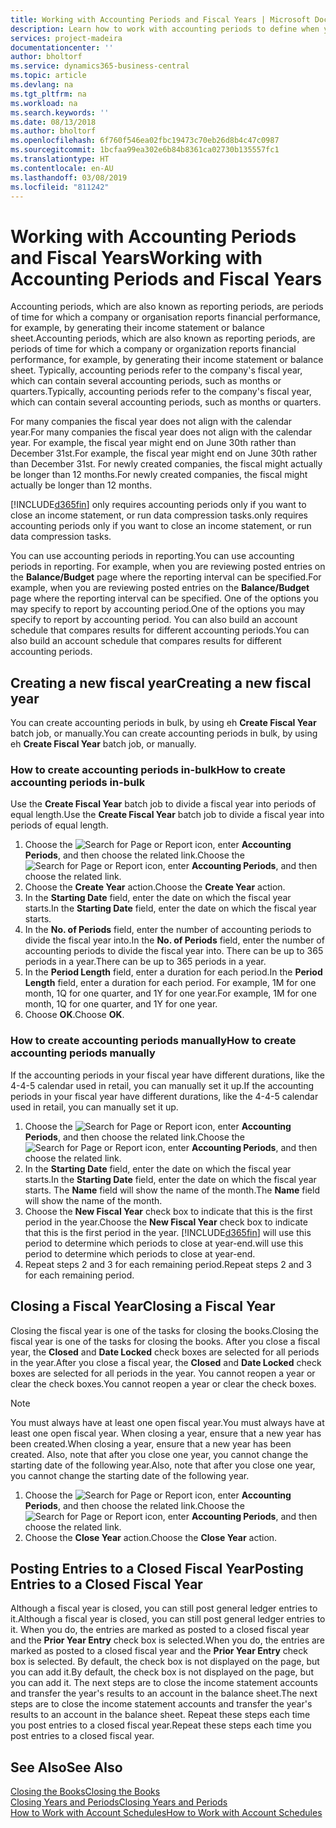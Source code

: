 ```yaml
---
title: Working with Accounting Periods and Fiscal Years | Microsoft Docs
description: Learn how to work with accounting periods to define when your company reports financial performance.
services: project-madeira
documentationcenter: ''
author: bholtorf
ms.service: dynamics365-business-central
ms.topic: article
ms.devlang: na
ms.tgt_pltfrm: na
ms.workload: na
ms.search.keywords: ''
ms.date: 08/13/2018
ms.author: bholtorf
ms.openlocfilehash: 6f760f546ea02fbc19473c70eb26d8b4c47c0987
ms.sourcegitcommit: 1bcfaa99ea302e6b84b8361ca02730b135557fc1
ms.translationtype: HT
ms.contentlocale: en-AU
ms.lasthandoff: 03/08/2019
ms.locfileid: "811242"
---
```

# <a name="working-with-accounting-periods-and-fiscal-years"></a><span data-ttu-id="de76a-103">Working with Accounting Periods and Fiscal Years</span><span class="sxs-lookup"><span data-stu-id="de76a-103">Working with Accounting Periods and Fiscal Years</span></span>
<span data-ttu-id="de76a-104">Accounting periods, which are also known as reporting periods, are periods of time for which a company or organisation reports financial performance, for example, by generating their income statement or balance sheet.</span><span class="sxs-lookup"><span data-stu-id="de76a-104">Accounting periods, which are also known as reporting periods, are periods of time for which a company or organization reports financial performance, for example, by generating their income statement or balance sheet.</span></span> <span data-ttu-id="de76a-105">Typically, accounting periods refer to the company's fiscal year, which can contain several accounting periods, such as months or quarters.</span><span class="sxs-lookup"><span data-stu-id="de76a-105">Typically, accounting periods refer to the company's fiscal year, which can contain several accounting periods, such as months or quarters.</span></span>

<span data-ttu-id="de76a-106">For many companies the fiscal year does not align with the calendar year.</span><span class="sxs-lookup"><span data-stu-id="de76a-106">For many companies the fiscal year does not align with the calendar year.</span></span> <span data-ttu-id="de76a-107">For example, the fiscal year might end on June 30th rather than December 31st.</span><span class="sxs-lookup"><span data-stu-id="de76a-107">For example, the fiscal year might end on June 30th rather than December 31st.</span></span> <span data-ttu-id="de76a-108">For newly created companies, the fiscal might actually be longer than 12 months.</span><span class="sxs-lookup"><span data-stu-id="de76a-108">For newly created companies, the fiscal might actually be longer than 12 months.</span></span> 

[!INCLUDE[d365fin](includes/d365fin_md.md)] <span data-ttu-id="de76a-109">only requires accounting periods only if you want to close an income statement, or run data compression tasks.</span><span class="sxs-lookup"><span data-stu-id="de76a-109">only requires accounting periods only if you want to close an income statement, or run data compression tasks.</span></span> 

<span data-ttu-id="de76a-110">You can use accounting periods in reporting.</span><span class="sxs-lookup"><span data-stu-id="de76a-110">You can use accounting periods in reporting.</span></span> <span data-ttu-id="de76a-111">For example, when you are reviewing posted entries on the **Balance/Budget** page where the reporting interval can be specified.</span><span class="sxs-lookup"><span data-stu-id="de76a-111">For example, when you are reviewing posted entries on the **Balance/Budget** page where the reporting interval can be specified.</span></span> <span data-ttu-id="de76a-112">One of the options you may specify to report by accounting period.</span><span class="sxs-lookup"><span data-stu-id="de76a-112">One of the options you may specify to report by accounting period.</span></span> <span data-ttu-id="de76a-113">You can also build an account schedule that compares results for different accounting periods.</span><span class="sxs-lookup"><span data-stu-id="de76a-113">You can also build an account schedule that compares results for different accounting periods.</span></span>

## <a name="creating-a-new-fiscal-year"></a><span data-ttu-id="de76a-114">Creating a new fiscal year</span><span class="sxs-lookup"><span data-stu-id="de76a-114">Creating a new fiscal year</span></span>
<span data-ttu-id="de76a-115">You can create accounting periods in bulk, by using eh **Create Fiscal Year** batch job, or manually.</span><span class="sxs-lookup"><span data-stu-id="de76a-115">You can create accounting periods in bulk, by using eh **Create Fiscal Year** batch job, or manually.</span></span>

### <a name="how-to-create-accounting-periods-in-bulk"></a><span data-ttu-id="de76a-116">How to create accounting periods in-bulk</span><span class="sxs-lookup"><span data-stu-id="de76a-116">How to create accounting periods in-bulk</span></span>
<span data-ttu-id="de76a-117">Use the **Create Fiscal Year** batch job to divide a fiscal year into periods of equal length.</span><span class="sxs-lookup"><span data-stu-id="de76a-117">Use the **Create Fiscal Year** batch job to divide a fiscal year into periods of equal length.</span></span>  

1. <span data-ttu-id="de76a-118">Choose the ![Search for Page or Report](media/ui-search/search_small.png "Search for Page or Report icon") icon, enter **Accounting Periods**, and then choose the related link.</span><span class="sxs-lookup"><span data-stu-id="de76a-118">Choose the ![Search for Page or Report](media/ui-search/search_small.png "Search for Page or Report icon") icon, enter **Accounting Periods**, and then choose the related link.</span></span>  
2. <span data-ttu-id="de76a-119">Choose the **Create Year** action.</span><span class="sxs-lookup"><span data-stu-id="de76a-119">Choose the **Create Year** action.</span></span>  <!--What about the Scheduling option? Should we mention that? There's also the Report Output Type field...-->
3. <span data-ttu-id="de76a-120">In the **Starting Date** field, enter the date on which the fiscal year starts.</span><span class="sxs-lookup"><span data-stu-id="de76a-120">In the **Starting Date** field, enter the date on which the fiscal year starts.</span></span>  
4. <span data-ttu-id="de76a-121">In the **No. of Periods** field, enter the number of accounting periods to divide the fiscal year into.</span><span class="sxs-lookup"><span data-stu-id="de76a-121">In the **No. of Periods** field, enter the number of accounting periods to divide the fiscal year into.</span></span> <span data-ttu-id="de76a-122">There can be up to 365 periods in a year.</span><span class="sxs-lookup"><span data-stu-id="de76a-122">There can be up to 365 periods in a year.</span></span>  
5. <span data-ttu-id="de76a-123">In the **Period Length** field, enter a duration for each period.</span><span class="sxs-lookup"><span data-stu-id="de76a-123">In the **Period Length** field, enter a duration for each period.</span></span> <span data-ttu-id="de76a-124">For example, 1M for one month, 1Q for one quarter, and 1Y for one year.</span><span class="sxs-lookup"><span data-stu-id="de76a-124">For example, 1M for one month, 1Q for one quarter, and 1Y for one year.</span></span>  
6. <span data-ttu-id="de76a-125">Choose **OK**.</span><span class="sxs-lookup"><span data-stu-id="de76a-125">Choose **OK**.</span></span>  

### <a name="how-to-create-accounting-periods-manually"></a><span data-ttu-id="de76a-126">How to create accounting periods manually</span><span class="sxs-lookup"><span data-stu-id="de76a-126">How to create accounting periods manually</span></span>
<span data-ttu-id="de76a-127">If the accounting periods in your fiscal year have different durations, like the 4-4-5 calendar used in retail, you can manually set it up.</span><span class="sxs-lookup"><span data-stu-id="de76a-127">If the accounting periods in your fiscal year have different durations, like the 4-4-5 calendar used in retail, you can manually set it up.</span></span>  
  
1. <span data-ttu-id="de76a-128">Choose the ![Search for Page or Report](media/ui-search/search_small.png "Search for Page or Report icon") icon, enter **Accounting Periods**, and then choose the related link.</span><span class="sxs-lookup"><span data-stu-id="de76a-128">Choose the ![Search for Page or Report](media/ui-search/search_small.png "Search for Page or Report icon") icon, enter **Accounting Periods**, and then choose the related link.</span></span>  
2. <span data-ttu-id="de76a-129">In the **Starting Date** field, enter the date on which the fiscal year starts.</span><span class="sxs-lookup"><span data-stu-id="de76a-129">In the **Starting Date** field, enter the date on which the fiscal year starts.</span></span> <span data-ttu-id="de76a-130">The **Name** field will show the name of the month.</span><span class="sxs-lookup"><span data-stu-id="de76a-130">The **Name** field will show the name of the month.</span></span>  
3. <span data-ttu-id="de76a-131">Choose the **New Fiscal Year** check box to indicate that this is the first period in the year.</span><span class="sxs-lookup"><span data-stu-id="de76a-131">Choose the **New Fiscal Year** check box to indicate that this is the first period in the year.</span></span> [!INCLUDE[d365fin](includes/d365fin_md.md)] <span data-ttu-id="de76a-132">will use this period to determine which periods to close at year-end.</span><span class="sxs-lookup"><span data-stu-id="de76a-132">will use this period to determine which periods to close at year-end.</span></span>
4. <span data-ttu-id="de76a-133">Repeat steps 2 and 3 for each remaining period.</span><span class="sxs-lookup"><span data-stu-id="de76a-133">Repeat steps 2 and 3 for each remaining period.</span></span>  

## <a name="closing-a-fiscal-year"></a><span data-ttu-id="de76a-134">Closing a Fiscal Year</span><span class="sxs-lookup"><span data-stu-id="de76a-134">Closing a Fiscal Year</span></span>
<span data-ttu-id="de76a-135">Closing the fiscal year is one of the tasks for closing the books.</span><span class="sxs-lookup"><span data-stu-id="de76a-135">Closing the fiscal year is one of the tasks for closing the books.</span></span> <span data-ttu-id="de76a-136">After you close a fiscal year, the **Closed** and **Date Locked** check boxes are selected for all periods in the year.</span><span class="sxs-lookup"><span data-stu-id="de76a-136">After you close a fiscal year, the **Closed** and **Date Locked** check boxes are selected for all periods in the year.</span></span> <span data-ttu-id="de76a-137">You cannot reopen a year or clear the check boxes.</span><span class="sxs-lookup"><span data-stu-id="de76a-137">You cannot reopen a year or clear the check boxes.</span></span>

> [!NOTE]  
>  <span data-ttu-id="de76a-138">You must always have at least one open fiscal year.</span><span class="sxs-lookup"><span data-stu-id="de76a-138">You must always have at least one open fiscal year.</span></span> <span data-ttu-id="de76a-139">When closing a year, ensure that a new year has been created.</span><span class="sxs-lookup"><span data-stu-id="de76a-139">When closing a year, ensure that a new year has been created.</span></span> <span data-ttu-id="de76a-140">Also, note that after you close one year, you cannot change the starting date of the following year.</span><span class="sxs-lookup"><span data-stu-id="de76a-140">Also, note that after you close one year, you cannot change the starting date of the following year.</span></span>

1. <span data-ttu-id="de76a-141">Choose the ![Search for Page or Report](media/ui-search/search_small.png "Search for Page or Report icon") icon, enter **Accounting Periods**, and then choose the related link.</span><span class="sxs-lookup"><span data-stu-id="de76a-141">Choose the ![Search for Page or Report](media/ui-search/search_small.png "Search for Page or Report icon") icon, enter **Accounting Periods**, and then choose the related link.</span></span>  
2. <span data-ttu-id="de76a-142">Choose the **Close Year** action.</span><span class="sxs-lookup"><span data-stu-id="de76a-142">Choose the **Close Year** action.</span></span>  

## <a name="posting-entries-to-a-closed-fiscal-year"></a><span data-ttu-id="de76a-143">Posting Entries to a Closed Fiscal Year</span><span class="sxs-lookup"><span data-stu-id="de76a-143">Posting Entries to a Closed Fiscal Year</span></span>
<span data-ttu-id="de76a-144">Although a fiscal year is closed, you can still post general ledger entries to it.</span><span class="sxs-lookup"><span data-stu-id="de76a-144">Although a fiscal year is closed, you can still post general ledger entries to it.</span></span> <span data-ttu-id="de76a-145">When you do, the entries are marked as posted to a closed fiscal year and the **Prior Year Entry** check box is selected.</span><span class="sxs-lookup"><span data-stu-id="de76a-145">When you do, the entries are marked as posted to a closed fiscal year and the **Prior Year Entry** check box is selected.</span></span> <span data-ttu-id="de76a-146">By default, the check box is not displayed on the page, but you can add it.</span><span class="sxs-lookup"><span data-stu-id="de76a-146">By default, the check box is not displayed on the page, but you can add it.</span></span> <span data-ttu-id="de76a-147">The next steps are to close the income statement accounts and transfer the year's results to an account in the balance sheet.</span><span class="sxs-lookup"><span data-stu-id="de76a-147">The next steps are to close the income statement accounts and transfer the year's results to an account in the balance sheet.</span></span> <span data-ttu-id="de76a-148">Repeat these steps each time you post entries to a closed fiscal year.</span><span class="sxs-lookup"><span data-stu-id="de76a-148">Repeat these steps each time you post entries to a closed fiscal year.</span></span>

## <a name="see-also"></a><span data-ttu-id="de76a-149">See Also</span><span class="sxs-lookup"><span data-stu-id="de76a-149">See Also</span></span>
[<span data-ttu-id="de76a-150">Closing the Books</span><span class="sxs-lookup"><span data-stu-id="de76a-150">Closing the Books</span></span>](year-close-books.md)  
[<span data-ttu-id="de76a-151">Closing Years and Periods</span><span class="sxs-lookup"><span data-stu-id="de76a-151">Closing Years and Periods</span></span>](year-close-years-periods.md)  
[<span data-ttu-id="de76a-152">How to Work with Account Schedules</span><span class="sxs-lookup"><span data-stu-id="de76a-152">How to Work with Account Schedules</span></span>](bi-how-work-account-schedule.md)  
  





